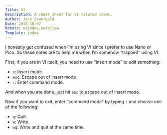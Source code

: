 ```yaml
---
Title: VI
Description: A cheat sheet for VI related items.
Author: Jack Szwergold
Date: 2015-10-07
Robots: noindex,nofollow
Template: index
---
```


I honestly get confused when I’m using VI since I prefer to use Nano or Pico. So these notes are to help me when I’m somehow “trapped” using VI.

First, if you are in VI itself, you need to use “insert mode” to edit something:

 - `s`: Insert mode.
 - `esc`: Escape out of insert mode.
 - `:`: Enter command mode.

And when you are done, just hit `esc` to escape out of insert mode.

Now if you want to exit, enter “command mode” by typing `:` and choose one of the following:

 - `q`: Quit.
 - `w`: Write.
 - `wq`: Write and quit at the same time.
